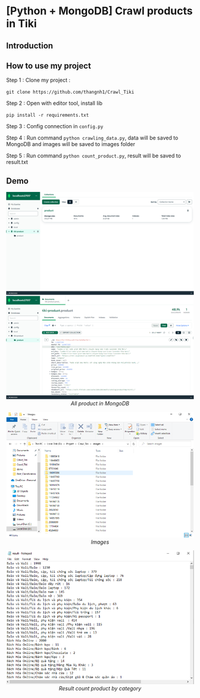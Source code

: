# [Python + MongoDB] Crawl products in Tiki

## Introduction

## How to use my project

Step 1 : Clone my project :

`git clone https://github.com/thangnh1/Crawl_Tiki`

Step 2 : Open with editor tool, install lib

`pip install -r requirements.txt`

Step 3 : Config connection in `config.py` 

Step 4 : Run command `python crawling_data.py`, data will be saved to MongoDB and images will be saved to images folder

Step 5 : Run command `python count_product.py`, result will be saved to result.txt

## Demo

<p align="center">
  <img src="demo/demo_0.png"><br/>
  <img src="demo/demo_.png"><br/>
  <i>All product in MongoDB</i>
</p>
<p align="center">
  <img src="demo/demo_1.png"><br/>
  <i>Images</i>
</p>
<p align="center">
  <img src="demo/demo_2.png"><br/>
  <i>Result count product by category</i>
</p>
